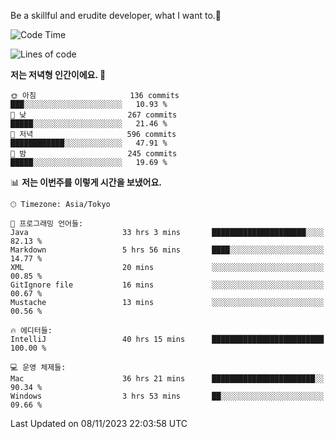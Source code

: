 Be a skillful and erudite developer, what I want to.👶

<!--START_SECTION:waka-->
![Code Time](http://img.shields.io/badge/Code%20Time-113%20hrs%2037%20mins-blue)

![Lines of code](https://img.shields.io/badge/%EC%A0%80%EB%8A%94%20%EC%97%AC%ED%83%9C%EA%B9%8C%EC%A7%80%20-726.7%20thousand%20%EC%A4%84%EC%9D%98%20%EC%BD%94%EB%93%9C%EB%A5%BC%20%EC%9E%91%EC%84%B1%ED%96%88%EC%96%B4%EC%9A%94.-blue)

**저는 저녁형 인간이에요. 🦉** 

```text
🌞 아침                     136 commits         ███░░░░░░░░░░░░░░░░░░░░░░   10.93 % 
🌆 낮　                     267 commits         █████░░░░░░░░░░░░░░░░░░░░   21.46 % 
🌃 저녁                     596 commits         ████████████░░░░░░░░░░░░░   47.91 % 
🌙 밤　                     245 commits         █████░░░░░░░░░░░░░░░░░░░░   19.69 % 
```


📊 **저는 이번주를 이렇게 시간을 보냈어요.** 

```text
🕑︎ Timezone: Asia/Tokyo

💬 프로그래밍 언어들: 
Java                     33 hrs 3 mins       █████████████████████░░░░   82.13 % 
Markdown                 5 hrs 56 mins       ████░░░░░░░░░░░░░░░░░░░░░   14.77 % 
XML                      20 mins             ░░░░░░░░░░░░░░░░░░░░░░░░░   00.85 % 
GitIgnore file           16 mins             ░░░░░░░░░░░░░░░░░░░░░░░░░   00.67 % 
Mustache                 13 mins             ░░░░░░░░░░░░░░░░░░░░░░░░░   00.56 % 

🔥 에디터들: 
IntelliJ                 40 hrs 15 mins      █████████████████████████   100.00 % 

💻 운영 체제들: 
Mac                      36 hrs 21 mins      ███████████████████████░░   90.34 % 
Windows                  3 hrs 53 mins       ██░░░░░░░░░░░░░░░░░░░░░░░   09.66 % 
```


 Last Updated on 08/11/2023 22:03:58 UTC
<!--END_SECTION:waka-->
